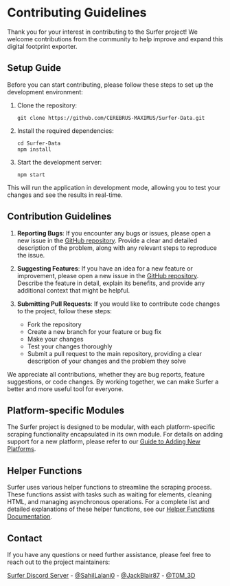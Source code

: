 # Contributing Guidelines

Thank you for your interest in contributing to the Surfer project! We welcome contributions from the community to help improve and expand this digital footprint exporter.

## Setup Guide

Before you can start contributing, please follow these steps to set up the development environment:

1. Clone the repository:
   ```
   git clone https://github.com/CEREBRUS-MAXIMUS/Surfer-Data.git
   ```

2. Install the required dependencies:
   ```
   cd Surfer-Data
   npm install
   ```

3. Start the development server:
   ```
   npm start
   ```

This will run the application in development mode, allowing you to test your changes and see the results in real-time.

## Contribution Guidelines

1. **Reporting Bugs**: If you encounter any bugs or issues, please open a new issue in the [GitHub repository](https://github.com/CEREBRUS-MAXIMUS/Surfer-Data/issues/new?labels=bug&template=bug-report---.md). Provide a clear and detailed description of the problem, along with any relevant steps to reproduce the issue.

2. **Suggesting Features**: If you have an idea for a new feature or improvement, please open a new issue in the [GitHub repository](https://github.com/CEREBRUS-MAXIMUS/Surfer-Data/issues/new?labels=enhancement&template=feature-request---.md). Describe the feature in detail, explain its benefits, and provide any additional context that might be helpful.

3. **Submitting Pull Requests**: If you would like to contribute code changes to the project, follow these steps:
   - Fork the repository
   - Create a new branch for your feature or bug fix
   - Make your changes
   - Test your changes thoroughly
   - Submit a pull request to the main repository, providing a clear description of your changes and the problem they solve

We appreciate all contributions, whether they are bug reports, feature suggestions, or code changes. By working together, we can make Surfer a better and more useful tool for everyone.

## Platform-specific Modules

The Surfer project is designed to be modular, with each platform-specific scraping functionality encapsulated in its own module. For details on adding support for a new platform, please refer to our [Guide to Adding New Platforms](./docs/ADD_PLATFORMS.md).

## Helper Functions

Surfer uses various helper functions to streamline the scraping process. These functions assist with tasks such as waiting for elements, cleaning HTML, and managing asynchronous operations. For a complete list and detailed explanations of these helper functions, see our [Helper Functions Documentation](./docs/HELPER_FUNCTIONS.md).

## Contact

If you have any questions or need further assistance, please feel free to reach out to the project maintainers:

[Surfer Discord Server](https://discord.gg/Tjg7pjcFNP) - [@SahilLalani0](https://x.com/SahilLalani0) - [@JackBlair87](https://x.com/JackBlair87) - [@T0M_3D](https://x.com/T0M_3D)